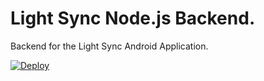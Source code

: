 # Light Sync Node.js Backend.

Backend for the Light Sync Android Application.

[![Deploy](https://www.herokucdn.com/deploy/button.svg)](https://heroku.com/deploy)
